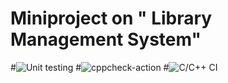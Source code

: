 # Miniproject on " Library Management System"
#![Unit testing](https://github.com/stepin104955/vinay/workflows/Unit%20testing/badge.svg)
#![cppcheck-action](https://github.com/stepin104955/vinay/workflows/cppcheck-action/badge.svg)
#![C/C++ CI](https://github.com/stepin104955/vinay/workflows/C/C++%20CI/badge.svg)
